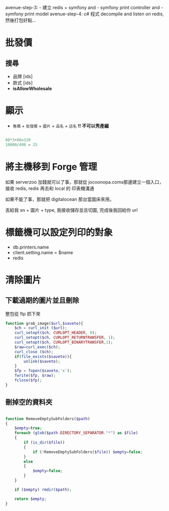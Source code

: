 avenue-step-3:
    - 建立 redis + symfony and
    - symfony print controller and
    - symfony print model
avenue-step-4: c# 程式 decompile and listen on redis, 然後打包好點...


# 批發價

## 搜尋

- 品牌 [ids]
- 款式 [ids]
- **isAllowWholesale**

# 顯示

- `售價` + `批發價` + `圖片` + `品名` + `店名` **!! 不可以秀產編**

```php

80*3+80=320
10000/400 = 25

```
# 將主機移到 Forge 管理

如果 serverzoo 加錢就可以了事，那就從 jocoonopa.coms那邊建立一個入口，接收 redis, redis 再去和 local 的 印表機溝通

如果不能了事，那就把 digitalocean 那台當圖床來用。

丟給我 sn + 圖片 + type,
我接收儲存並且切圖,
完成後我回給你 url


# 標籤機可以設定列印的對象

- db.printers.name
- client.setting.name = $name
- redis


# 清除圖片

## 下載過期的圖片並且刪除

整包從 ftp 抓下來

```php
function grab_image($url,$saveto){
    $ch = curl_init ($url);
    curl_setopt($ch, CURLOPT_HEADER, 0);
    curl_setopt($ch, CURLOPT_RETURNTRANSFER, 1);
    curl_setopt($ch, CURLOPT_BINARYTRANSFER,1);
    $raw=curl_exec($ch);
    curl_close ($ch);
    if(file_exists($saveto)){
        unlink($saveto);
    }
    $fp = fopen($saveto,'x');
    fwrite($fp, $raw);
    fclose($fp);
}
```

## 刪掉空的資料夾

```php

function RemoveEmptySubFolders($path)
{
    $empty=true;
    foreach (glob($path.DIRECTORY_SEPARATOR."*") as $file)
    {
        if (is_dir($file))
        {
            if (!RemoveEmptySubFolders($file)) $empty=false;
        }
        else
        {
            $empty=false;
        }
    }

    if ($empty) rmdir($path);

    return $empty;
}

```





